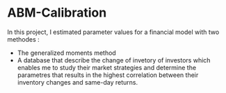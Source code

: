# ABM-Calibration
In this project, I estimated parameter values for a financial model with two methodes :

- The generalized moments method
- A database that describe the change of invetory of investors which enables me to study their market strategies and determine the parametres that results in the highest correlation between their inventory changes and same-day returns.
